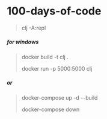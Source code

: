 # 100-days-of-code

> clj -A:repl

##### for windows
> docker build -t clj .
>
> docker run -p 5000:5000 clj

##### or
> docker-compose up -d --build
>
> docker-compose down